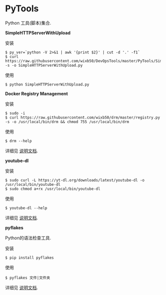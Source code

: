 # PyTools
Python 工具(脚本)集合.

**SimpleHTTPServerWithUpload**

安装
```
$ py_ver=`python -V 2>&1 | awk '{print $2}' | cut -d '.' -f1`
$ curl https://raw.githubusercontent.com/wixb50/DevOpsTools/master/PyTools/SimpleHTTPServerWithUpload/SimpleHTTPServerWithUpload_${py_ver}.py -s -o SimpleHTTPServerWithUpload.py
```

使用
```
$ python SimpleHTTPServerWithUpload.py
```

**Docker Registry Management**

安装
```
$ sudo -i
$ curl https://raw.githubusercontent.com/wixb50/drm/master/registry.py -s -o /usr/local/bin/drm && chmod 755 /usr/local/bin/drm
```

使用
```
$ drm --help
```
详细见 [说明文档](https://github.com/wixb50/drm).

**youtube-dl**

安装
```
$ sudo curl -L https://yt-dl.org/downloads/latest/youtube-dl -o /usr/local/bin/youtube-dl
$ sudo chmod a+rx /usr/local/bin/youtube-dl
```

使用
```
$ youtube-dl --help
```
详细见 [说明文档](https://github.com/rg3/youtube-dl).

**pyflakes**

Python的语法检查工具.

安装
```
$ pip install pyflakes
```

使用
```
$ pyflakes 文件|文件夹
```
详细见 [说明文档](https://pypi.org/project/pyflakes/).
